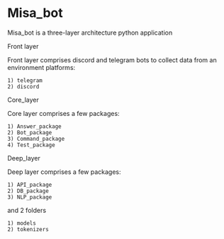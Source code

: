 # Misa_bot

Misa_bot is a three-layer architecture python application

Front layer

  Front layer comprises discord and telegram bots to collect data from an environment platforms:
  
    1) telegram
    2) discord
    
Core_layer

  Core layer comprises a few packages:
  
    1) Answer_package
    2) Bot_package
    3) Command_package
    4) Test_package

Deep_layer

  Deep layer comprises a few packages:
  
    1) API_package
    2) DB_package
    3) NLP_package

  and 2 folders
  
    1) models
    2) tokenizers
  
